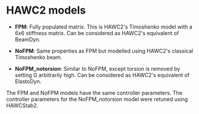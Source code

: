 # HAWC2 models

* **FPM**: Fully populated matrix. This is HAWC2's Timoshenko model with a 6x6 stiffness matrix. 
  Can be considered as HAWC2's equivalent of BeamDyn.

* **NoFPM**: Same properties as FPM but modelled using HAWC2's classical Timoshenko beam.

* **NoFPM_notorsion**: Similar to NoFPM, except torsion is removed by setting G arbitrarily high.
  Can be considered as HAWC2's equivalent of ElastoDyn.

The FPM and NoFPM models have the same controller parameters.
The controller parameters for the NoFPM_notorsion model were retuned using HAWCStab2.